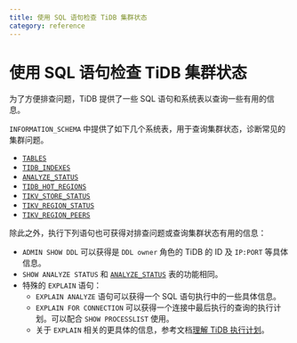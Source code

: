 ```yaml
---
title: 使用 SQL 语句检查 TiDB 集群状态
category: reference
---
```


# 使用 SQL 语句检查 TiDB 集群状态

为了方便排查问题，TiDB 提供了一些 SQL 语句和系统表以查询一些有用的信息。

`INFORMATION_SCHEMA` 中提供了如下几个系统表，用于查询集群状态，诊断常见的集群问题。

- [`TABLES`](/dev/reference/system-databases/information-schema.md#tables-表)
- [`TIDB_INDEXES`](/dev/reference/system-databases/information-schema.md#tidb-indexes-表)
- [`ANALYZE_STATUS`](/dev/reference/system-databases/information-schema.md#analyze-status-表)
- [`TIDB_HOT_REGIONS`](/dev/reference/system-databases/information-schema.md#tidb-hot-regions-表)
- [`TIKV_STORE_STATUS`](/dev/reference/system-databases/information-schema.md#tikv-store-status-表)
- [`TIKV_REGION_STATUS`](/dev/reference/system-databases/information-schema.md#tikv-region-status-表)
- [`TIKV_REGION_PEERS`](/dev/reference/system-databases/information-schema.md#tikv-region-peers-表)

除此之外，执行下列语句也可获得对排查问题或查询集群状态有用的信息：

- `ADMIN SHOW DDL` 可以获得是 `DDL owner` 角色的 TiDB 的 ID 及 `IP:PORT` 等具体信息。
- `SHOW ANALYZE STATUS` 和 [`ANALYZE_STATUS`](/dev/reference/system-databases/information-schema.md#analyze-status-表) 表的功能相同。
- 特殊的 `EXPLAIN` 语句：
    - `EXPLAIN ANALYZE` 语句可以获得一个 SQL 语句执行中的一些具体信息。
    - `EXPLAIN FOR CONNECTION` 可以获得一个连接中最后执行的查询的执行计划。可以配合 `SHOW PROCESSLIST` 使用。
    - 关于 `EXPLAIN` 相关的更具体的信息，参考文档[理解 TiDB 执行计划](/dev/reference/performance/understanding-the-query-execution-plan.md)。
